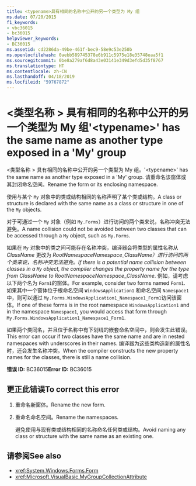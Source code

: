 ```yaml
---
title: <typename>具有相同的名称中公开的另一个类型为 My 组
ms.date: 07/20/2015
f1_keywords:
- vbc36015
- bc36015
helpviewer_keywords:
- BC36015
ms.assetid: cd2286da-49be-461f-bec9-58e9c53e250b
ms.openlocfilehash: 0aebb589745378e6b911c5975e18e35748eaa5f1
ms.sourcegitcommit: 0be8a279af6d8a43e03141e349d3efd5d35f8767
ms.translationtype: HT
ms.contentlocale: zh-CN
ms.lasthandoff: 04/18/2019
ms.locfileid: "59767872"
---
```

# <a name="typename-has-the-same-name-as-another-type-exposed-in-a-my-group"></a><span data-ttu-id="8452f-102">\<类型名称 > 具有相同的名称中公开的另一个类型为 My 组</span><span class="sxs-lookup"><span data-stu-id="8452f-102">'\<typename>' has the same name as another type exposed in a 'My' group</span></span>
<span data-ttu-id="8452f-103">\<类型名称 > 具有相同的名称中公开的另一个类型为 My 组。</span><span class="sxs-lookup"><span data-stu-id="8452f-103">'\<typename>' has the same name as another type exposed in a 'My' group.</span></span> <span data-ttu-id="8452f-104">请重命名该窗体或其封闭命名空间。</span><span class="sxs-lookup"><span data-stu-id="8452f-104">Rename the form or its enclosing namespace.</span></span>  
  
 <span data-ttu-id="8452f-105">使用与某个 `My` 对象中的类或结构相同的名称声明了某个类或结构。</span><span class="sxs-lookup"><span data-stu-id="8452f-105">A class or structure is declared with the same name as a class or structure in one of the `My` objects.</span></span>  
  
 <span data-ttu-id="8452f-106">对于可通过一个 `My` 对象（例如 `My.Forms`）进行访问的两个类来说，名称冲突无法避免。</span><span class="sxs-lookup"><span data-stu-id="8452f-106">A name collision could not be avoided between two classes that can be accessed through a `My` object, such as `My.Forms`.</span></span>  
  
 <span data-ttu-id="8452f-107">如果在 `My` 对象中的类之间可能存在名称冲突，编译器会将类型的属性名称从 *ClassName* 更改为 *RootNamespace*_*Namespace*\_*ClassName*）进行访问的两个类来说，名称冲突无法避免。</span><span class="sxs-lookup"><span data-stu-id="8452f-107">If there is a potential name collision between classes in a `My` object, the compiler changes the property name for the type from *ClassName* to *RootNamespace*_*Namespace*\_*ClassName*.</span></span> <span data-ttu-id="8452f-108">例如，请考虑以下两个名为 `Form1`的窗体。</span><span class="sxs-lookup"><span data-stu-id="8452f-108">For example, consider two forms named `Form1`.</span></span> <span data-ttu-id="8452f-109">如果其中一个窗体位于根命名空间 `WindowsApplication1` 和命名空间 `Namespace1`中，则可以通过 `My.Forms.WindowsApplication1_Namespace1_Form1`访问该窗体。</span><span class="sxs-lookup"><span data-stu-id="8452f-109">If one of these forms is in the root namespace `WindowsApplication1` and in the namespace `Namespace1`, you would access that form through `My.Forms.WindowsApplication1_Namespace1_Form1`.</span></span>  
  
 <span data-ttu-id="8452f-110">如果两个类同名，并且位于名称中有下划线的嵌套命名空间中，则会发生此错误。</span><span class="sxs-lookup"><span data-stu-id="8452f-110">This error can occur if two classes have the same name and are in nested namespaces with underscores in their names.</span></span> <span data-ttu-id="8452f-111">编译器为这些类构造新的属性名时，还会发生名称冲突。</span><span class="sxs-lookup"><span data-stu-id="8452f-111">When the compiler constructs the new property names for the classes, there is still a name collision.</span></span>  
  
 <span data-ttu-id="8452f-112">**错误 ID:** BC36015</span><span class="sxs-lookup"><span data-stu-id="8452f-112">**Error ID:** BC36015</span></span>  
  
## <a name="to-correct-this-error"></a><span data-ttu-id="8452f-113">更正此错误</span><span class="sxs-lookup"><span data-stu-id="8452f-113">To correct this error</span></span>  
  
1. <span data-ttu-id="8452f-114">重命名新窗体。</span><span class="sxs-lookup"><span data-stu-id="8452f-114">Rename the new form.</span></span>  
  
2. <span data-ttu-id="8452f-115">重命名命名空间。</span><span class="sxs-lookup"><span data-stu-id="8452f-115">Rename the namespaces.</span></span>  
  
     <span data-ttu-id="8452f-116">避免使用与现有类或结构相同的名称命名任何类或结构。</span><span class="sxs-lookup"><span data-stu-id="8452f-116">Avoid naming any class or structure with the same name as an existing one.</span></span>  
  
## <a name="see-also"></a><span data-ttu-id="8452f-117">请参阅</span><span class="sxs-lookup"><span data-stu-id="8452f-117">See also</span></span>

- <xref:System.Windows.Forms.Form>
- <xref:Microsoft.VisualBasic.MyGroupCollectionAttribute>
